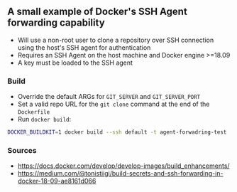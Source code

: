 ## A small example of Docker's SSH Agent forwarding capability

* Will use a non-root user to clone a repository over SSH connection using the
  host's SSH agent for authentication
* Requires an SSH Agent on the host machine and Docker engine >=18.09
* A key must be loaded to the SSH agent

### Build

* Override the default ARGs for `GIT_SERVER` and `GIT_SERVER_PORT`
* Set a valid repo URL for the `git clone` command at the end of the
  `Dockerfile`
* Run `docker build`:

```sh
DOCKER_BUILDKIT=1 docker build --ssh default -t agent-forwadring-test .
```

### Sources
* <https://docs.docker.com/develop/develop-images/build_enhancements/>
* <https://medium.com/@tonistiigi/build-secrets-and-ssh-forwarding-in-docker-18-09-ae8161d066>
